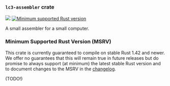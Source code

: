 ### `lc3-assembler` crate

[![](https://github.com/ut-utp/assembler/workflows/assembler/badge.svg)](https://github.com/ut-utp/assembler/actions?query=workflow%3Aassembler)
[![Minimum supported Rust version](https://img.shields.io/badge/rustc-1.42+-red.svg?style=for-the-badge&logo=rust)](#minimum-supported-rust-version-msrv)

A small assembler for a small computer.

### Minimum Supported Rust Version (MSRV)

This crate is currently guaranteed to compile on stable Rust 1.42 and newer. We offer no guarantees that this will remain true in future releases but do promise to always support (at minimum) the latest stable Rust version and to document changes to the MSRV in the [changelog](CHANGELOG.md).

(TODO!)
